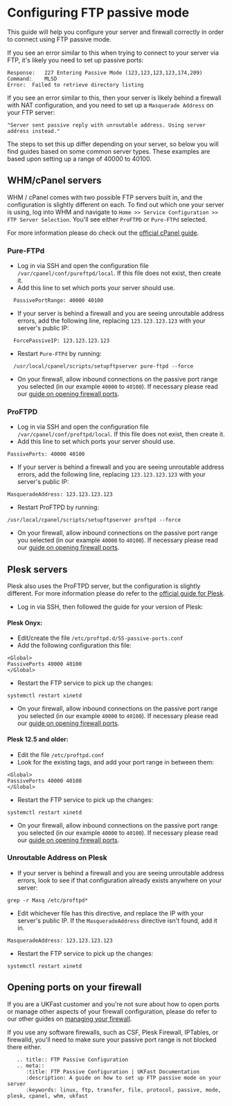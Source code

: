 # Configuring FTP passive mode

This guide will help you configure your server and firewall correctly in order to connect using FTP passive mode.

If you see an error similar to this when trying to connect to your server via FTP, it's likely you need to set up passive ports:

```console
Response:   227 Entering Passive Mode (123,123,123,123,174,209)
Command:    MLSD
Error:  Failed to retrieve directory listing
```

If you see an error similar to this, then your server is likely behind a firewall with NAT configuration, and you need to set up a `Masquerade Address` on your FTP server:

```console
"Server sent passive reply with unroutable address. Using server address instead."
```

The steps to set this up differ depending on your server, so below you will find guides based on some common server types. These examples are based upon setting up a range of 40000 to 40100.

## WHM/cPanel servers

WHM / cPanel comes with two possible FTP servers built in, and the configuration is slightly different on each. To find out which one your server is using, log into WHM and navigate to `Home >> Service Configuration >> FTP Server Selection`. You'll see either `ProFTPD` or `Pure-FTPd` selected.

For more information please do check out the [official cPanel guide](https://documentation.cpanel.net/display/CKB/How+to+Enable+FTP+Passive+Mode).

### Pure-FTPd

- Log in via SSH and open the configuration file `/var/cpanel/conf/pureftpd/local`. If this file does not exist, then create it.
- Add this line to set which ports your server should use.

```console
  PassivePortRange: 40000 40100
```

- If your server is behind a firewall and you are seeing unroutable address errors, add the following line, replacing `123.123.123.123` with your server's public IP:

```console
  ForcePassiveIP: 123.123.123.123
```

- Restart `Pure-FTPd` by running:

```console
  /usr/local/cpanel/scripts/setupftpserver pure-ftpd --force
```

- On your firewall, allow inbound connections on the passive port range you selected (in our example `40000` to `40100`).  If necessary please read our [guide on opening firewall ports](/network/firewalls/index).


### ProFTPD

- Log in via SSH and open the configuration file `/var/cpanel/conf/proftpd/local`. If this file does not exist, then create it.
- Add this line to set which ports your server should use.

```console
PassivePorts: 40000 40100
```

- If your server is behind a firewall and you are seeing unroutable address errors, add the following line, replacing `123.123.123.123` with your server's public IP:

```console
MasqueradeAddress: 123.123.123.123
```

- Restart ProFTPD by running:

```console
/usr/local/cpanel/scripts/setupftpserver proftpd --force
```

- On your firewall, allow inbound connections on the passive port range you selected (in our example `40000` to `40100`).  If necessary please read our [guide on opening firewall ports](/network/firewalls/index).

## Plesk servers

Plesk also uses the ProFTPD server, but the configuration is slightly different. For more information please do refer to the [official guide for Plesk](https://support.plesk.com/hc/en-us/articles/213902285-How-to-configure-passive-ports-range-for-ProFTPd-on-a-server-behind-a-firewall-).

- Log in via SSH, then followed the guide for your version of Plesk:

#### Plesk Onyx:

- Edit/create the file `/etc/proftpd.d/55-passive-ports.conf`
- Add the following configuration this file:

```console
<Global>
PassivePorts 40000 40100
</Global>
```

- Restart the FTP service to pick up the changes:

```console
systemctl restart xinetd
```

- On your firewall, allow inbound connections on the passive port range you selected (in our example `40000` to `40100`).  If necessary please read our [guide on opening firewall ports](/network/firewalls/index).

#### Plesk 12.5 and older:

- Edit the file `/etc/proftpd.conf`
- Look for the existing <Global> tags, and add your port range in between them:

```console
<Global>
PassivePorts 40000 40100
</Global>
```

- Restart the FTP service to pick up the changes:

```console
systemctl restart xinetd
```

- On your firewall, allow inbound connections on the passive port range you selected (in our example `40000` to `40100`).  If necessary please read our [guide on opening firewall ports](/network/firewalls/index).

### Unroutable Address on Plesk

- If your server is behind a firewall and you are seeing unroutable address errors, look to see if that configuration already exists anywhere on your server:

```console
grep -r Masq /etc/proftpd*
```

- Edit whichever file has this directive, and replace the IP with your server's public IP. If the `MasqueradeAddress` directive isn't found, add it in.

```console
MasqueradeAddress: 123.123.123.123
```

- Restart the FTP service to pick up the changes:

```console
systemctl restart xinetd
```

## Opening ports on your firewall

If you are a UKFast customer and you're not sure about how to open ports or manage other aspects of your firewall configuration, please do refer to our other guides on [managing your firewall](/network/firewalls/index).

If you use any software firewalls, such as CSF, Plesk Firewall, IPTables, or firewalld, you'll need to make sure your passive port range is not blocked there either.

```eval_rst
   .. title:: FTP Passive Configuration
   .. meta::
      :title: FTP Passive Configuration | UKFast Documentation
      :description: A guide on how to set up FTP passive mode on your server
      :keywords: linux, ftp, transfer, file, protocol, passive, mode, plesk, cpanel, whm, ukfast
```
